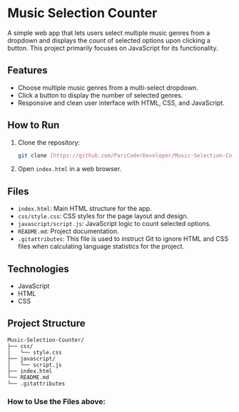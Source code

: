 # Music Selection Counter

A simple web app that lets users select multiple music genres from a dropdown and displays the count of selected options upon clicking a button. This project primarily focuses on JavaScript for its functionality.

## Features

* Choose multiple music genres from a multi-select dropdown.
* Click a button to display the number of selected genres.
* Responsive and clean user interface with HTML, CSS, and JavaScript.

## How to Run

1.  Clone the repository:

    ```bash
    git clone [https://github.com/PariCoderDeveloper/Music-Selection-Counter.git](https://github.com/PariCoderDeveloper/Music-Selection-Counter.git)
    ```
2.  Open `index.html` in a web browser.

## Files

* `index.html`: Main HTML structure for the app.
* `css/style.css`: CSS styles for the page layout and design.
* `javascript/script.js`: JavaScript logic to count selected options.
* `README.md`: Project documentation.
* `.gitattributes`: This file is used to instruct Git to ignore HTML and CSS files when calculating language statistics for the project.

## Technologies

* JavaScript
* HTML
* CSS

## Project Structure

    Music-Selection-Counter/
    ├── css/
    │   └── style.css
    ├── javascript/
    │   └── script.js
    ├── index.html
    └── README.md
    └── .gitattributes

### How to Use the Files above:
